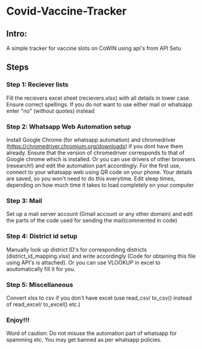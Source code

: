# Covid-Vaccine-Tracker

## Intro:
A simple tracker for vaccine slots on CoWIN using api's from API Setu
## Steps
### Step 1: Reciever lists
Fill the recievers excel sheet (recievers.xlsx) with all details in lower case. Ensure correct spellings. If you do not want to use either mail or whatsapp enter "no" (without quotes) instead
### Step 2: Whatsapp Web Automation setup
Install Google Chrome (for whatsapp automation) and chromedriver (https://chromedriver.chromium.org/downloads) if you dont have them already. 
Ensure that the version of chromedriver corresponds to that of Google chrome which is installed.
Or you can use drivers of other browsers (research!) and edit the automation part accordingly.
For the first use, connect to your whatsapp web using QR code on your phone. Your details are saved, so you won't need to do this everytime.
Edit sleep times, depending on how much time it takes to load completely on your computer
### Step 3: Mail
Set up a mail server account (Gmail account or any other domain) and edit the parts of the code used for sending the mail(commented in code)
### Step 4: District id setup
Manually look up district ID's for corresponding districts (district_id_mapping.xlsx) and write accordingly (Code for obtaining this file using API's is attached). Or you can use VLOOKUP in excel to aoutomatically fill it for you.
### Step 5: Miscellaneous
Convert xlsx to csv if you don't have excel (use read_csv/ to_csv() instead of read_excel/ to_excel() etc.)
### Enjoy!!!

Word of caution: Do not misuse the automation part of whatsapp for spamming etc. You may get banned as per whatsapp policies.
